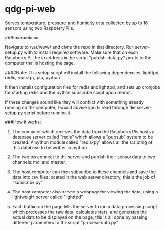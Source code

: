 # qdg-pi-web
Serves temperature, pressure, and humidity data collected by up to 16 sensors using two Raspberry Pi's.


###Instructions:

Navigate to /var/www/ and clone the repo in that directory. Run server-setup.py with to install required software. Make sure that on each Raspberry Pi, the ip address in the script "publish-data.py" points to the computer that is hosting the page.

####Note:
This setup script will install the following dependencies: lighttpd, redis, redis-py, pip, python

It then installs configuration files for redis and lighttpd, and sets up cronjobs for starting redis and the python subscribe script upon reboot.

If these changes sound like they will conflict with something already running on the computer, I would advise you to read through the server-setup.py script before running it.

###How it works:

1) The computer which recieves the data from the Raspberry Pis hosts a database server called "redis" which allows a "pubsub" system to be created. A python module called "redis-py" allows all the scripting of this database to be written in python. 

2) The two pis connect to the server and publish their sensor data to two channels: mol and master. 

3) The host computer can then subscribe to these channels and save the data into csv files located in the web server directory, this is the job of "subscribe.py"

4) The host computer also serves a webpage for viewing the data, using a lightweight server called "lighttpd"

5) Each button on the page tells the server to run a data processing script which processes the raw data, calculates stats, and generates the actual data to be displayed on the page, this is all done by passing different parameters to the script "process-data.py"



